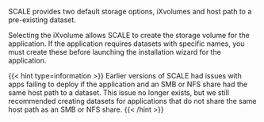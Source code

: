 &NewLine;

SCALE provides two default storage options, iXvolumes and host path to a pre-existing dataset.

Selecting the iXvolume allows SCALE to create the storage volume for the application.
If the application requires datasets with specific names, you must create these before launching the installation wizard for the application.

{{< hint type=information >}}
Earlier versions of SCALE had issues with apps failing to deploy if the application and an SMB or NFS share had the same host path to a dataset.
This issue no longer exists, but we still recommended creating datasets for applications that do not share the same host path as an SMB or NFS share.
{{< /hint >}}